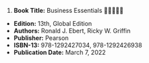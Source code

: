 1. **Book Title:** Business Essentials 🚨🚨🚨🚨🚨
- **Edition:** 13th, Global Edition
- **Authors:** Ronald J. Ebert, Ricky W. Griffin
- **Publisher:** Pearson
- **ISBN-13:** 978-1292427034, 978-1292426938
- **Publication Date:** March 7, 2022
